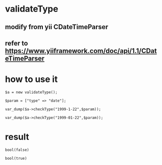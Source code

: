 # validateType 
## modify from yii CDateTimeParser
## refer to https://www.yiiframework.com/doc/api/1.1/CDateTimeParser
# how to use it 

`$a = new validateType();`

`$param = ["type" => "date"];`

`var_dump($a->checkType("1999-1-22",$param));`

`var_dump($a->checkType("1999-01-22",$param));`


# result

`bool(false)`

`bool(true)`
